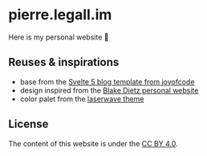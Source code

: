 # pierre.legall.im

Here is my personal website 🖖

## Reuses & inspirations

- base from the [Svelte 5 blog template from joyofcode](https://github.com/joysofcode/sveltekit-markdown-blog)
- design inspired from the [Blake Dietz personal website](https://www.blakedietz.me/)
- color palet from the [laserwave theme](https://github.com/Jaredk3nt/laserwave)

## License

The content of this website is under the [CC BY 4.0](https://creativecommons.org/licenses/by/4.0/).

